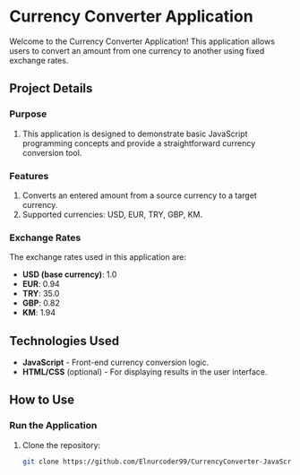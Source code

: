 # Currency Converter Application

Welcome to the Currency Converter Application! This application allows users to convert an amount from one currency to another using fixed exchange rates.

## Project Details

### Purpose
1. This application is designed to demonstrate basic JavaScript programming concepts and provide a straightforward currency conversion tool.

### Features
1. Converts an entered amount from a source currency to a target currency.
2. Supported currencies: USD, EUR, TRY, GBP, KM.

### Exchange Rates
The exchange rates used in this application are:
- **USD (base currency)**: 1.0
- **EUR**: 0.94
- **TRY**: 35.0
- **GBP**: 0.82
- **KM**: 1.94

## Technologies Used
- **JavaScript** - Front-end currency conversion logic.
- **HTML/CSS** (optional) - For displaying results in the user interface.

## How to Use

### Run the Application
1. Clone the repository:
   ```bash
   git clone https://github.com/Elnurcoder99/CurrencyConverter-JavaScript.git

